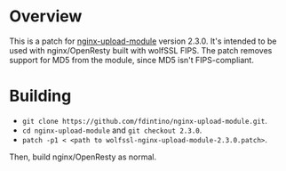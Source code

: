 # Overview

This is a patch for [nginx-upload-module](https://github.com/fdintino/nginx-upload-module)
version 2.3.0. It's intended to be used with nginx/OpenResty built with wolfSSL
FIPS. The patch removes support for MD5 from the module, since MD5 isn't
FIPS-compliant.

# Building

- `git clone https://github.com/fdintino/nginx-upload-module.git`.
- `cd nginx-upload-module` and `git checkout 2.3.0`.
- `patch -p1 < <path to wolfssl-nginx-upload-module-2.3.0.patch>`.

Then, build nginx/OpenResty as normal.
